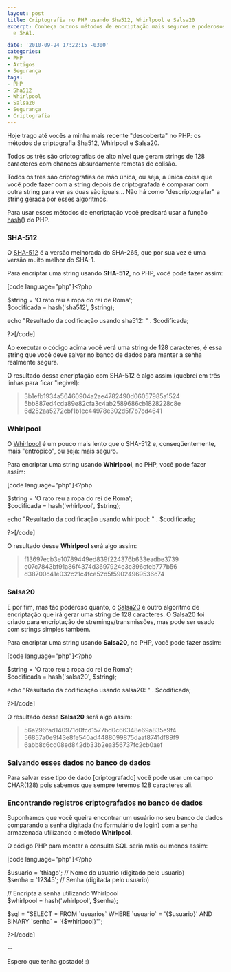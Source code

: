 ```yaml
---
layout: post
title: Criptografia no PHP usando Sha512, Whirlpool e Salsa20
excerpt: Conheça outros métodos de encriptação mais seguros e poderosos que o MD5
  e SHA1.

date: '2010-09-24 17:22:15 -0300'
categories:
- PHP
- Artigos
- Segurança
tags:
- PHP
- Sha512
- Whirlpool
- Salsa20
- Segurança
- Criptografia
---
```

<p>Hoje trago até vocês a minha mais recente "descoberta" no PHP: os métodos de criptografia Sha512, Whirlpool e Salsa20.</p>
<p>Todos os três são criptografias de alto nível que geram strings de 128 caracteres com chances absurdamente remotas de colisão.</p>
<p>Todos os três são criptografias de mão única, ou seja, a única coisa que você pode fazer com a string depois de criptografada é comparar com outra string para ver as duas são iguais... Não há como "descriptografar" a string gerada por esses algoritmos.</p>
<p>Para usar esses métodos de encriptação você precisará usar a função <a title="hash()" href="http://br2.php.net/manual/pt_BR/function.hash.php" target="_blank">hash()</a> do PHP.</p>
<h3>SHA-512</h3>
<p>O <a href="http://en.wikipedia.org/wiki/SHA-2">SHA-512</a> é a versão melhorada do SHA-265, que por sua vez é uma versão muito melhor do SHA-1.</p>
<p>Para encriptar uma string usando <strong>SHA-512</strong>, no PHP, você pode fazer assim:</p>
<p>[code language="php"]&lt;?php</p>
<p>$string = 'O rato reu a ropa do rei de Roma';<br />
$codificada = hash('sha512', $string);</p>
<p>echo &quot;Resultado da codificação usando sha512: &quot; . $codificada;</p>
<p>?&gt;[/code]</p>
<p>Ao executar o código acima você verá uma string de 128 caracteres, é essa string que você deve salvar no banco de dados para manter a senha realmente segura.</p>
<p>O resultado dessa encriptação com SHA-512 é algo assim (quebrei em três linhas para ficar "legível):</p>
<blockquote><p>3b1efb1934a56460904a2ae4782490d06057985a1524<br />
5bb887ed4cda89e82cfa3c4ab2589686cb1828228c8e<br />
6d252aa5272cbf1b1ec44978e302d5f7b7cd4641</p></blockquote>
<h3>Whirlpool</h3>
<p>O <a href="http://en.wikipedia.org/wiki/Whirlpool_(cryptography)">Whirlpool</a> é um pouco mais lento que o SHA-512 e, conseqüentemente, mais "entrópico", ou seja: mais seguro.</p>
<p>Para encriptar uma string usando <strong>Whirlpool</strong>, no PHP, você pode fazer assim:</p>
<p>[code language="php"]&lt;?php</p>
<p>$string = 'O rato reu a ropa do rei de Roma';<br />
$codificada = hash('whirlpool', $string);</p>
<p>echo &quot;Resultado da codificação usando whirlpool: &quot; . $codificada;</p>
<p>?&gt;[/code]</p>
<p>O resultado desse <strong>Whirlpool</strong> será algo assim:</p>
<blockquote><p>f13697ecb3e10789449ed839f224376b633eadbe3739<br />
c07c7843bf91a86f4374d3697924e3c396cfeb777b56<br />
d38700c41e032c21c4fce52d5f59024969536c74</p></blockquote>
<h3>Salsa20</h3>
<p>E por fim, mas tão poderoso quanto, o <a href="http://en.wikipedia.org/wiki/Salsa20">Salsa20</a> é outro algoritmo de encriptação que irá gerar uma string de 128 caracteres. O Salsa20 foi criado para encriptação de stremings/transmissões, mas pode ser usado com strings simples também.</p>
<p>Para encriptar uma string usando <strong>Salsa20</strong>, no PHP, você pode fazer assim:</p>
<p>[code language="php"]&lt;?php</p>
<p>$string = 'O rato reu a ropa do rei de Roma';<br />
$codificada = hash('salsa20', $string);</p>
<p>echo &quot;Resultado da codificação usando salsa20: &quot; . $codificada;</p>
<p>?&gt;[/code]</p>
<p>O resultado desse <strong>Salsa20</strong> será algo assim:</p>
<blockquote><p>56a296fad140971d0fcd1577bd0c66348e69a835e9f4<br />
56857a0e9f43e8fe540ad4488099875daaf8741df89f9<br />
6abb8c6cd08ed842db33b2ea356737fc2cb0aef</p></blockquote>
<h3>Salvando esses dados no banco de dados</h3>
<p>Para salvar esse tipo de dado [criptografado] você pode usar um campo CHAR(128) pois sabemos que sempre teremos 128 caracteres ali.</p>
<h3>Encontrando registros criptografados no banco de dados</h3>
<p>Suponhamos que você queira encontrar um usuário no seu banco de dados comparando a senha digitada (no formulário de login) com a senha armazenada utilizando o método <strong>Whirlpool</strong>.</p>
<p>O código PHP para montar a consulta SQL seria mais ou menos assim:</p>
<p>[code language="php"]&lt;?php</p>
<p>$usuario = 'thiago'; // Nome do usuario (digitado pelo usuario)<br />
$senha = '12345'; // Senha (digitada pelo usuario)</p>
<p>// Encripta a senha utilizando Whirlpool<br />
$whirlpool = hash('whirlpool', $senha);</p>
<p>$sql = &quot;SELECT * FROM `usuarios` WHERE `usuario` = '{$usuario}' AND BINARY `senha` = '{$whirlpool}'&quot;;</p>
<p>?&gt;[/code]</p>
<p>--</p>
<p>Espero que tenha gostado! :)</p>

